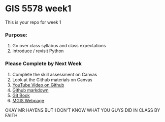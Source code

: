 # GIS 5578 week1
This is your repo for week 1

### Purpose:
1. Go over class syllabus and class expectations
1. Introduce / revisit Python

### Please Complete by Next Week
1. Complete the skill assessment on Canvas
1. Look at the Github materials on Canvas
  1. [YouTube Video on Github](https://youtu.be/BKr8lbx3uFY)
  1. [Github markdown](https://github.com/adam-p/markdown-here/wiki/Markdown-Cheatsheet) 
  1. [Git Book](https://git-scm.com/book/en/v2)
  1. [MGIS Webpage](https://cla.umn.edu/mgis)


OKAY MR HAYENS BUT I DON'T KNOW WHAT YOU GUYS DID IN CLASS
BY FAITH
